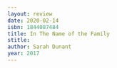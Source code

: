 ```yaml
---
layout: review
date: 2020-02-14
isbn: 1844087484
title: In The Name of the Family
stitle: 
author: Sarah Dunant
year: 2017
---
```

